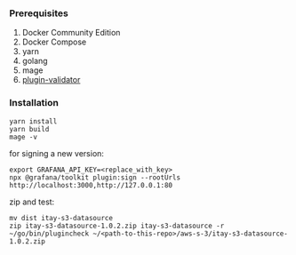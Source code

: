 ### Prerequisites
1. Docker Community Edition
2. Docker Compose
3. yarn
4. golang
5. mage
6. [plugin-validator](https://github.com/grafana/plugin-validator)

### Installation
```
yarn install
yarn build
mage -v
```

for signing a new version:
```
export GRAFANA_API_KEY=<replace_with_key>
npx @grafana/toolkit plugin:sign --rootUrls http://localhost:3000,http://127.0.0.1:80
```

zip and test:
```
mv dist itay-s3-datasource
zip itay-s3-datasource-1.0.2.zip itay-s3-datasource -r
~/go/bin/plugincheck ~/<path-to-this-repo>/aws-s-3/itay-s3-datasource-1.0.2.zip
```